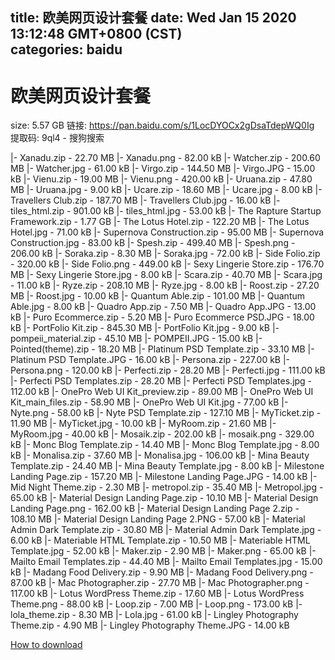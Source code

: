 
title: 欧美网页设计套餐
date: Wed Jan 15 2020 13:12:48 GMT+0800 (CST)    
categories: baidu
---

# 欧美网页设计套餐
size: 5.57 GB
 链接: https://pan.baidu.com/s/1LocDYOCx2gDsaTdepWQ0Ig 提取码: 9ql4 - 搜狗搜索
 
|- Xanadu.zip - 22.70 MB
|- Xanadu.png - 82.00 kB
|- Watcher.zip - 200.60 MB
|- Watcher.jpg - 61.00 kB
|- Virgo.zip - 144.50 MB
|- Virgo.JPG - 15.00 kB
|- Vienu.zip - 19.00 MB
|- Vienu.png - 420.00 kB
|- Uruana.zip - 47.80 MB
|- Uruana.jpg - 9.00 kB
|- Ucare.zip - 18.60 MB
|- Ucare.jpg - 8.00 kB
|- Travellers Club.zip - 187.70 MB
|- Travellers Club.jpg - 16.00 kB
|- tiles_html.zip - 901.00 kB
|- tiles_html.jpg - 53.00 kB
|- The Rapture Startup Framework.zip - 1.77 GB
|- The Lotus Hotel.zip - 122.20 MB
|- The Lotus Hotel.jpg - 71.00 kB
|- Supernova Construction.zip - 95.00 MB
|- Supernova Construction.jpg - 83.00 kB
|- Spesh.zip - 499.40 MB
|- Spesh.png - 206.00 kB
|- Soraka.zip - 8.30 MB
|- Soraka.jpg - 72.00 kB
|- Side Folio.zip - 320.00 kB
|- Side Folio.png - 449.00 kB
|- Sexy Lingerie Store.zip - 176.70 MB
|- Sexy Lingerie Store.jpg - 8.00 kB
|- Scara.zip - 40.70 MB
|- Scara.jpg - 11.00 kB
|- Ryze.zip - 208.10 MB
|- Ryze.jpg - 8.00 kB
|- Roost.zip - 27.20 MB
|- Roost.jpg - 10.00 kB
|- Quantum Able.zip - 101.00 MB
|- Quantum Able.jpg - 8.00 kB
|- Quadro App.zip - 7.50 MB
|- Quadro App.JPG - 13.00 kB
|- Puro Ecommerce.zip - 5.20 MB
|- Puro Ecommerce PSD.JPG - 18.00 kB
|- PortFolio Kit.zip - 845.30 MB
|- PortFolio Kit.jpg - 9.00 kB
|- pompeii_material.zip - 45.10 MB
|- POMPEII.JPG - 15.00 kB
|- Pointed(theme).zip - 18.20 MB
|- Platinum PSD Template.zip - 33.10 MB
|- Platinum PSD Template.JPG - 16.00 kB
|- Persona.zip - 227.00 kB
|- Persona.png - 120.00 kB
|- Perfecti.zip - 28.20 MB
|- Perfecti.jpg - 111.00 kB
|- Perfecti PSD Templates.zip - 28.20 MB
|- Perfecti PSD Templates.jpg - 112.00 kB
|- OnePro Web UI Kit_preview.zip - 89.00 MB
|- OnePro Web UI Kit_main_files.zip - 58.90 MB
|- OnePro Web UI Kit.jpg - 77.00 kB
|- Nyte.png - 58.00 kB
|- Nyte PSD Template.zip - 127.10 MB
|- MyTicket.zip - 11.90 MB
|- MyTicket.jpg - 10.00 kB
|- MyRoom.zip - 21.60 MB
|- MyRoom.jpg - 40.00 kB
|- Mosaik.zip - 202.00 kB
|- mosaik.png - 329.00 kB
|- Monc Blog Template.zip - 14.40 MB
|- Monc Blog Template.jpg - 8.00 kB
|- Monalisa.zip - 37.60 MB
|- Monalisa.jpg - 106.00 kB
|- Mina Beauty Template.zip - 24.40 MB
|- Mina Beauty Template.jpg - 8.00 kB
|- Milestone Landing Page.zip - 157.20 MB
|- Milestone Landing Page.JPG - 14.00 kB
|- Mid Night Theme.zip - 2.30 MB
|- metropol.zip - 35.40 MB
|- Metropol.jpg - 65.00 kB
|- Material Design Landing Page.zip - 10.10 MB
|- Material Design Landing Page.png - 162.00 kB
|- Material Design Landing Page 2.zip - 108.10 MB
|- Material Design Landing Page 2.PNG - 57.00 kB
|- Material Admin Dark Template.zip - 30.80 MB
|- Material Admin Dark Template.jpg - 6.00 kB
|- Materiable HTML Template.zip - 10.50 MB
|- Materiable HTML Template.jpg - 52.00 kB
|- Maker.zip - 2.90 MB
|- Maker.png - 65.00 kB
|- Mailto Email Templates.zip - 44.40 MB
|- Mailto Email Templates.jpg - 15.00 kB
|- Madang Food Delivery.zip - 9.90 MB
|- Madang Food Delivery.png - 87.00 kB
|- Mac Photographer.zip - 27.70 MB
|- Mac Photographer.png - 117.00 kB
|- Lotus WordPress Theme.zip - 17.60 MB
|- Lotus WordPress Theme.png - 88.00 kB
|- Loop.zip - 7.00 MB
|- Loop.png - 173.00 kB
|- lola_theme.zip - 8.30 MB
|- Lola.jpg - 61.00 kB
|- Lingley Photography Theme.zip - 4.90 MB
|- Lingley Photography Theme.JPG - 14.00 kB

[How to download](https://bpcam.bemobtrk.com/go/2ceec3aa-1ca2-46d6-b9ff-aaa5c184517c?jno=534)